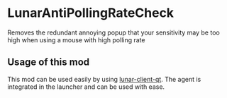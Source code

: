 # LunarAntiPollingRateCheck

Removes the redundant annoying popup that your sensitivity may be too high when using a mouse with high polling rate

## Usage of this mod

This mod can be used easily by using [lunar-client-qt](https://github.com/Youded-byte/lunar-client-qt). The agent is integrated in the launcher and can be used with ease.
